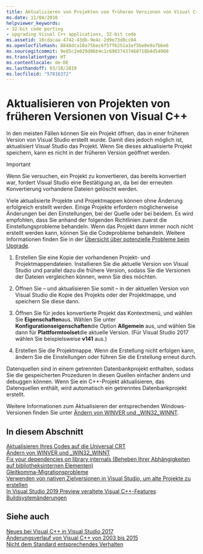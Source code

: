 ```yaml
---
title: Aktualisieren von Projekten von früheren Versionen von Visual C++
ms.date: 11/04/2016
helpviewer_keywords:
- 32-bit code porting
- upgrading Visual C++ applications, 32-bit code
ms.assetid: 18cdacaa-4742-43db-9e4c-2d9e73d8cc84
ms.openlocfilehash: 8848dca10a75bec6f5ff6251a3af5be8e9a7b6e6
ms.sourcegitcommit: 9e85c2e029d06b4c1c69837437468718b4d54908
ms.translationtype: HT
ms.contentlocale: de-DE
ms.lasthandoff: 03/18/2019
ms.locfileid: "57816372"
---
```

# <a name="upgrading-projects-from-earlier-versions-of-visual-c"></a>Aktualisieren von Projekten von früheren Versionen von Visual C++

In den meisten Fällen können Sie ein Projekt öffnen, das in einer früheren Version von Visual Studio erstellt wurde. Damit dies jedoch möglich ist, aktualisiert Visual Studio das Projekt. Wenn Sie dieses aktualisierte Projekt speichern, kann es nicht in der früheren Version geöffnet werden.

> [!IMPORTANT]
> Wenn Sie versuchen, ein Projekt zu konvertieren, das bereits konvertiert war, fordert Visual Studio eine Bestätigung an, da bei der erneuten Konvertierung vorhandene Dateien gelöscht werden.

Viele aktualisierte Projekte und Projektmappen können ohne Änderung erfolgreich erstellt werden. Einige Projekte erfordern möglicherweise Änderungen bei den Einstellungen, bei der Quelle oder bei beidem. Es wird empfohlen, dass Sie anhand der folgenden Richtlinien zuerst die Einstellungsprobleme behandeln. Wenn das Projekt dann immer noch nicht erstellt werden kann, können Sie die Codeprobleme behandeln. Weitere Informationen finden Sie in der [Übersicht über potenzielle Probleme beim Upgrade](../porting/overview-of-potential-upgrade-issues-visual-cpp.md).

1. Erstellen Sie eine Kopie der vorhandenen Projekt- und Projektmappendateien. Installieren Sie die aktuelle Version von Visual Studio und parallel dazu die frühere Version, sodass Sie die Versionen der Dateien vergleichen können, wenn Sie dies möchten.

2. Öffnen Sie – und aktualisieren Sie somit – in der aktuellen Version von Visual Studio die Kopie des Projekts oder der Projektmappe, und speichern Sie diese dann.

3. Öffnen Sie für jedes konvertierte Projekt das Kontextmenü, und wählen Sie **Eigenschaften**aus. Wählen Sie unter **Konfigurationseigenschaften**die Option **Allgemein** aus, und wählen Sie dann für **Plattformtoolset**die aktuelle Version. (Für Visual Studio 2017 wählen Sie beispielsweise **v141** aus.)

4. Erstellen Sie die Projektmappe. Wenn die Erstellung nicht erfolgen kann, ändern Sie die Einstellungen oder führen Sie die Erstellung erneut durch.

Datenquellen sind in einem getrennten Datenbankprojekt enthalten, sodass Sie die gespeicherten Prozeduren in diesen Quellen einfacher ändern und debuggen können. Wenn Sie ein C++-Projekt aktualisieren, das Datenquellen enthält, wird automatisch ein getrenntes Datenbankprojekt erstellt.

Weitere Informationen zum Aktualisieren der entsprechenden Windows-Versionen finden Sie unter [Ändern von WINVER und _WIN32_WINNT](../porting/modifying-winver-and-win32-winnt.md).

## <a name="in-this-section"></a>In diesem Abschnitt

[Aktualisieren Ihres Codes auf die Universal CRT](upgrade-your-code-to-the-universal-crt.md)<br/>
[Ändern von WINVER und _WIN32_WINNT](modifying-winver-and-win32-winnt.md)<br/>
[Fix your dependencies on library internals (Beheben Ihrer Abhängigkeiten auf bibliotheksinternen Elementen)](fix-your-dependencies-on-library-internals.md)<br/>
[Gleitkomma-Migrationsprobleme](floating-point-migration-issues.md)<br/>
[Verwenden von nativen Zielversionen in Visual Studio, um alte Projekte zu erstellen](use-native-multi-targeting.md)<br/>
[In Visual Studio 2019 Preview veraltete Visual C++-Features](features-deprecated-in-visual-studio.md)<br/>
[Buildsystemänderungen](build-system-changes.md)<br/>

## <a name="see-also"></a>Siehe auch

[Neues bei Visual C++ in Visual Studio 2017](../what-s-new-for-visual-cpp-in-visual-studio.md)<br/>
[Änderungsverlauf von Visual C++ von 2003 bis 2015](../porting/visual-cpp-change-history-2003-2015.md)<br/>
[Nicht dem Standard entsprechendes Verhalten](../cpp/nonstandard-behavior.md)
